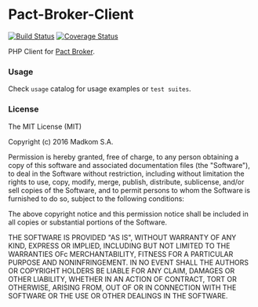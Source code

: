 # Pact-Broker-Client
[![Build Status](https://travis-ci.org/madkom/pact-broker-client.svg?branch=master)](https://travis-ci.org/madkom/pact-broker-client)
[![Coverage Status](https://coveralls.io/repos/github/madkom/pact-broker-client/badge.svg?branch=master)](https://coveralls.io/github/madkom/pact-broker-client?branch=master)    

PHP Client for [Pact Broker](https://github.com/bethesque/pact_broker). 

### Usage
Check `usage` catalog for usage examples or `test suites`.

### License
The MIT License (MIT)

Copyright (c) 2016 Madkom S.A.

Permission is hereby granted, free of charge, to any person obtaining a copy
of this software and associated documentation files (the "Software"), to deal
in the Software without restriction, including without limitation the rights
to use, copy, modify, merge, publish, distribute, sublicense, and/or sell
copies of the Software, and to permit persons to whom the Software is furnished
to do so, subject to the following conditions:

The above copyright notice and this permission notice shall be included in all
copies or substantial portions of the Software.

THE SOFTWARE IS PROVIDED "AS IS", WITHOUT WARRANTY OF ANY KIND, EXPRESS OR
IMPLIED, INCLUDING BUT NOT LIMITED TO THE WARRANTIES OFc MERCHANTABILITY,
FITNESS FOR A PARTICULAR PURPOSE AND NONINFRINGEMENT. IN NO EVENT SHALL THE
AUTHORS OR COPYRIGHT HOLDERS BE LIABLE FOR ANY CLAIM, DAMAGES OR OTHER
LIABILITY, WHETHER IN AN ACTION OF CONTRACT, TORT OR OTHERWISE, ARISING FROM,
OUT OF OR IN CONNECTION WITH THE SOFTWARE OR THE USE OR OTHER DEALINGS IN
THE SOFTWARE.